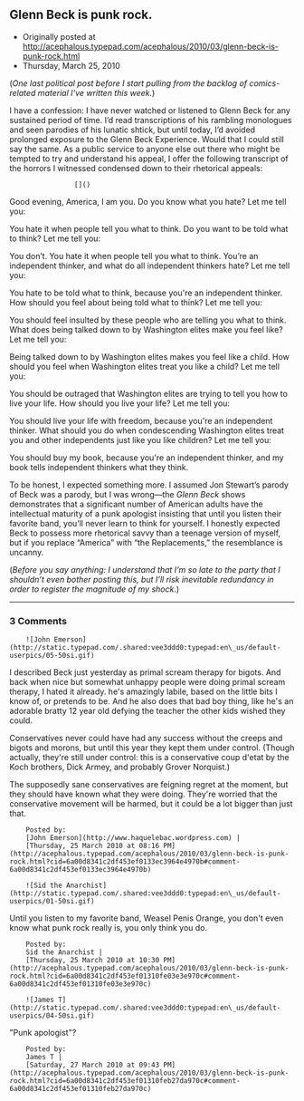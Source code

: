 ## Glenn Beck is punk rock.

 * Originally posted at http://acephalous.typepad.com/acephalous/2010/03/glenn-beck-is-punk-rock.html
 * Thursday, March 25, 2010



(_One last political post before I start pulling from the backlog of comics-related 
material I've written this week._)

I have a confession: I have never watched or listened to Glenn Beck 
for any sustained period of time. I’d read transcriptions of his 
rambling monologues and seen parodies of his lunatic shtick, but until 
today, I’d avoided prolonged exposure to the Glenn Beck Experience. 
Would that I could still say the same. As a public service to anyone 
else out there who might be tempted to try and understand his appeal, I 
offer the following transcript of the horrors I witnessed condensed down
 to their rhetorical appeals:

		

					[]()
			



Good evening, America, I am you. Do you know what you 
hate? Let me tell you:

You hate it when people tell you what to think. Do you want to be told 
what to think? Let me tell you:

You don’t. You hate it when people tell you what to think. You’re 
an independent thinker, and what do all independent thinkers hate? Let 
me tell you:

You hate to be told what to think, because you're an independent 
thinker. How should you feel about being told what to think? Let me 
tell you:

You should feel insulted by these people who are telling you what to 
think. What does being talked down to by Washington elites make you 
feel like? Let me tell you:

Being talked down to by Washington elites makes you feel like a 
child. How should you feel when Washington elites treat you like a 
child? Let me tell you:

You should be outraged that Washington elites are trying to tell you 
how to live your life. How should you live your life? Let me tell you:

You should live your life with freedom, because you're an 
independent thinker. What should you do when condescending Washington 
elites treat you and other independents just like you like children? 
Let me tell you:

You should buy my book, because you're an independent thinker, and 
my book tells independent thinkers what they think.

To be honest, I expected something more. I assumed Jon Stewart’s 
parody of Beck was a parody, but I was wrong—the _Glenn Beck_ shows 
demonstrates that a significant number of American adults have the 
intellectual maturity of a punk apologist insisting that until you 
listen their favorite band, you’ll never learn to think for yourself. I
 honestly expected Beck to possess more rhetorical savvy than a teenage 
version of myself, but if you replace “America” with “the Replacements,”
 the resemblance is uncanny.

(_Before you say anything: I understand that I’m so late to the 
party that I shouldn’t even bother posting this, but I’ll risk 
inevitable redundancy in order to register the magnitude of my shock_.)

			

* * *

### 3 Comments 

		

                
[]()

	

		![John Emerson](http://static.typepad.com/.shared:vee3ddd0:typepad:en\_us/default-userpics/05-50si.gif)
	

	

		

I described Beck just yesterday as primal scream therapy for bigots. And back when nice but somewhat unhappy people were doing primal scream therapy, I hated it already. he's amazingly labile, based on the little bits I know of, or pretends to be. And he also does that bad boy thing, like he's an adorable bratty 12 year old defying the teacher the other kids wished they could.

Conservatives never could have had any success without the creeps and bigots and morons, but until this year they kept them under control. (Though actually, they're still under control: this is a conservative coup d'etat by the Koch brothers, Dick Armey, and probably Grover Norquist.)

The supposedly sane conservatives are feigning regret at the moment, but they should have known what they were doing. They're worried that the conservative movement will be harmed, but it could be a lot bigger than just that.

	

		Posted by:
		[John Emerson](http://www.haquelebac.wordpress.com) |
		[Thursday, 25 March 2010 at 08:16 PM](http://acephalous.typepad.com/acephalous/2010/03/glenn-beck-is-punk-rock.html?cid=6a00d8341c2df453ef0133ec3964e4970b#comment-6a00d8341c2df453ef0133ec3964e4970b)

[]()

	

		![Sid the Anarchist](http://static.typepad.com/.shared:vee3ddd0:typepad:en\_us/default-userpics/01-50si.gif)
	

	

		

Until you listen to my favorite band, Weasel Penis Orange, you don't even know what punk rock really is, you only think you do.

	

		Posted by:
		Sid the Anarchist |
		[Thursday, 25 March 2010 at 10:30 PM](http://acephalous.typepad.com/acephalous/2010/03/glenn-beck-is-punk-rock.html?cid=6a00d8341c2df453ef01310fe03e3e970c#comment-6a00d8341c2df453ef01310fe03e3e970c)

[]()

	

		![James T](http://static.typepad.com/.shared:vee3ddd0:typepad:en\_us/default-userpics/04-50si.gif)
	

	

		

"Punk apologist"?

	

		Posted by:
		James T |
		[Saturday, 27 March 2010 at 09:43 PM](http://acephalous.typepad.com/acephalous/2010/03/glenn-beck-is-punk-rock.html?cid=6a00d8341c2df453ef01310feb27da970c#comment-6a00d8341c2df453ef01310feb27da970c)

		

        